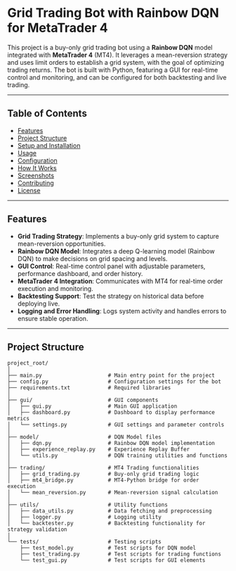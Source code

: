 # Grid Trading Bot with Rainbow DQN for MetaTrader 4

This project is a buy-only grid trading bot using a **Rainbow DQN** model integrated with **MetaTrader 4** (MT4). It leverages a mean-reversion strategy and uses limit orders to establish a grid system, with the goal of optimizing trading returns. The bot is built with Python, featuring a GUI for real-time control and monitoring, and can be configured for both backtesting and live trading.

---

## Table of Contents

- [Features](#features)
- [Project Structure](#project-structure)
- [Setup and Installation](#setup-and-installation)
- [Usage](#usage)
- [Configuration](#configuration)
- [How It Works](#how-it-works)
- [Screenshots](#screenshots)
- [Contributing](#contributing)
- [License](#license)

---

## Features

- **Grid Trading Strategy**: Implements a buy-only grid system to capture mean-reversion opportunities.
- **Rainbow DQN Model**: Integrates a deep Q-learning model (Rainbow DQN) to make decisions on grid spacing and levels.
- **GUI Control**: Real-time control panel with adjustable parameters, performance dashboard, and order history.
- **MetaTrader 4 Integration**: Communicates with MT4 for real-time order execution and monitoring.
- **Backtesting Support**: Test the strategy on historical data before deploying live.
- **Logging and Error Handling**: Logs system activity and handles errors to ensure stable operation.

---

## Project Structure

```plaintext
project_root/
│
├── main.py                     # Main entry point for the project
├── config.py                   # Configuration settings for the bot
├── requirements.txt            # Required libraries
│
├── gui/                        # GUI components
│   ├── gui.py                  # Main GUI application
│   ├── dashboard.py            # Dashboard to display performance metrics
│   └── settings.py             # GUI settings and parameter controls
│
├── model/                      # DQN Model files
│   ├── dqn.py                  # Rainbow DQN model implementation
│   ├── experience_replay.py    # Experience Replay Buffer
│   └── utils.py                # DQN training utilities and functions
│
├── trading/                    # MT4 Trading functionalities
│   ├── grid_trading.py         # Buy-only grid trading logic
│   ├── mt4_bridge.py           # MT4-Python bridge for order execution
│   └── mean_reversion.py       # Mean-reversion signal calculation
│
├── utils/                      # Utility functions
│   ├── data_utils.py           # Data fetching and preprocessing
│   ├── logger.py               # Logging utility
│   └── backtester.py           # Backtesting functionality for strategy validation
│
└── tests/                      # Testing scripts
    ├── test_model.py           # Test scripts for DQN model
    ├── test_trading.py         # Test scripts for trading functions
    └── test_gui.py             # Test scripts for GUI elements

